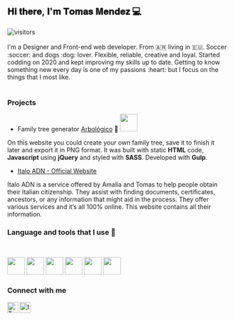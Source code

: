 ## 𝐇𝐢 𝐭𝐡𝐞𝐫𝐞, 𝐈'𝐦 𝐓𝐨𝐦𝐚𝐬 𝐌𝐞𝐧𝐝𝐞𝐳 :computer:
<div id="badges">
<img src="https://komarev.com/ghpvc/?username=your-github-totom3ndez&style=flat-square&color=blue" alt="visitors"/>
</div>

<br/>
<div>
  I'm a Designer and Front-end web developer. From 🇦🇷 living in 🇪🇺. Soccer :soccer: and dogs :dog: lover. Flexible, reliable, creative and loyal. Started codding on 2020 and kept improving my skills up to date. Getting to know something new every day is one of my passions :heart: but I focus on the things that I most like.
</div>
<br>

### Projects
- Family tree generator [Arbológico](https://totom3ndez.github.io/Arbologico/) :deciduous_tree:  <a href="https://github.com/totom3ndez/Arbologico"><img width='40px' src="https://user-images.githubusercontent.com/109675347/190912729-ce753f93-c2d1-450f-831c-88ac68cc89ec.png"></img></a>
<p>On this website you could create your own family tree, save it to finish it later and export it in PNG format.
  It was built with static <b>HTML</b> code, <b>Javascript</b> using <b>jQuery</b> and styled with <b>SASS</b>.
  Developed with <b>Gulp</b>.</p>

- [Italo ADN - Official Website](https://italoadn.com/)
<p>Italo ADN is a service offered by Amalia and Tomas to help people obtain their Italian citizenship. They assist with finding documents, certificates, ancestors, or any information that might aid in the process. They offer various services and it’s all 100% online. This website contains all their information. </p>

### Language and tools that I use :wrench:
<br/>

<code><img height="40" src="https://user-images.githubusercontent.com/109675347/190874139-d7d03c7b-cf90-49b9-8e8e-e6c48c01a54b.png"/></code>
<code><img height="40" src="https://user-images.githubusercontent.com/109675347/190874180-5da11365-a12e-4133-a00b-ed9039e9f06b.png"/></code>
<code><img height="40" src="https://user-images.githubusercontent.com/109675347/190874185-177c9083-7957-4a4a-a1c2-46955b48c3c3.png"/></code>
<code><img height="40" src="https://user-images.githubusercontent.com/109675347/190874183-c23d642c-8d90-4269-aeb1-36be0a3a091d.png"/></code>
<code><img height="40" src="https://user-images.githubusercontent.com/109675347/190874181-6a3df9d8-ee87-4767-a82a-9231cc0aa616.png"/></code>
<code><img height="40" src="https://github.com/user-attachments/assets/41d0e002-a613-4c24-93e6-eb4df6c9e927"/></code>



### Connect with me 
<a id="social" href="https://www.instagram.com/to.mendez/" rel="nofollow">
  <img align="left" alt="Tomas's Instagram" width="25px" src="https://raw.githubusercontent.com/hussainweb/hussainweb/main/icons/instagram.png" style="max-width: 100%;">
</a>
<a href="https://linkedin.com/in/ts-mendez" target="blank"><img align="center" src="https://raw.githubusercontent.com/rahuldkjain/github-profile-readme-generator/master/src/images/icons/Social/linked-in-alt.svg" alt="ts-mendez" width="25px" /></a>

